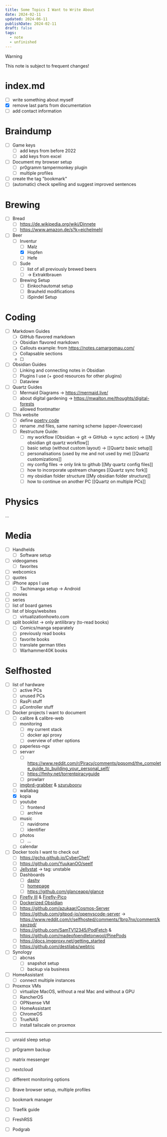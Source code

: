 ```yaml
---
title: Some Topics I Want to Write About
date: 2024-02-11
updated: 2024-06-11
publishDate: 2024-02-11
draft: false
tags:
  - note
  - unfinished
---
```


> [!warning]
> This note is subject to frequent changes!
 
# index.md

- [ ] write something about myself
- [x] remove last parts from documentation
- [ ] add contact information

# Braindump

- [ ] Game keys
	- [ ] add keys from before 2022
	- [ ] add keys from excel
- [ ] Document my browser setup
	- [ ] pr0gramm tampermonkey plugin
	- [ ] multiple profiles
- [ ] create the tag "bookmark"
- [ ] (automatic) check spelling and suggest improved sentences

# Brewing

- [ ] Bread
	- [ ] https://de.wikipedia.org/wiki/Dinnete
	- [ ] https://www.amazon.de/s?k=eichelmehl
- [ ] Beer
	- [ ] Inventur
		- [ ] Malz
		- [x] Hopfen
		- [ ] Hefe
	- [ ] Sude
		- [ ]  list of all previously brewed beers
		- [ ] -> Extraktbrauen
	- [ ] Brewing Setup
		- [ ] Einkochautomat setup
		- [ ] Brauheld modifications
		- [ ] iSpindel Setup

# Coding

- [ ] Markdown Guides
	- [ ] GitHub flavored markdown
	- [ ] Obsidian flavored markdown
	- [ ] Callouts example: from https://notes.camargomau.com/
	- [ ] Collapsable sections
	- [ ] 
- [ ] Obsidian Guides
	- [ ] Linking and connecting notes in Obsidian
	- [ ] Plugins I use (+ good resources for other plugins)
	- [ ] Dataview
- [ ] Quartz Guides
	- [ ] Mermaid Diagrams -> https://mermaid.live/
	- [ ] about digital gardening -> https://mwalton.me/thoughts/digital-forests
	- [ ] allowed frontmatter
- [ ] This website
	- [ ] define [poetry code](https://github.com/search?q=repo%3Ajackyzha0%2Fjackyzha0.github.io%20poetry&type=code)
	- [ ] rename .md files, same naming scheme (upper-/lowercase)
	- [ ] Restructure Guide:
		- [ ] my workflow (Obsidian -> git -> GitHub -> sync action) -> [[My obsidian git quartz workflow]]
		- [ ] basic setup (without custom layout) -> [[Quartz basic setup]]
		- [ ] personalisations (used by me and not used by me) [[Quartz customizations]]
		- [ ] my config files -> only link to github [[My quartz config files]]
		- [ ] how to incorporate upstream changes [[Quartz sync fork]]
		- [ ] my obsidian folder structure [[My obsidian folder structure]]
		- [ ] how to continue on another PC [[Quartz on multiple PCs]]

# Physics

...

# Media

- [ ] Handhelds
	- [ ] Software setup
- [ ] videogames
	- [ ] favorites
- [ ] webcomics
- [ ] quotes
- [ ] iPhone apps I use
	- [ ] Tachimanga setup -> Android
- [ ] movies
- [ ] series
- [ ] list of board games
- [ ] list of blogs/websites
	- [ ] virtualizationhowto.com
- [ ] split booklist -> only antilibrary (to-read books)
	- [ ] Comics/manga separately
	- [ ] previously read books
	- [ ] favorite books
	- [ ] translate german titles
	- [ ] Warhammer40K books

# Selfhosted

- [ ] list of hardware
	- [ ] active PCs
	- [ ] unused PCs
	- [ ] RasPi stuff
	- [ ] µController stuff
- [ ] Docker projects I want to document
	- [ ] calibre & calibre-web
	- [ ] monitoring
		- [ ] my current stack
		- [ ] docker api proxy
		- [ ] overview of other options
	- [ ] paperless-ngx
	- [ ] servarr
		- [ ] https://www.reddit.com/r/Piracy/comments/pqsomd/the_complete_guide_to_building_your_personal_self/
		- [ ] https://fmhy.net/torrentpiracyguide
		- [ ] prowlarr
	- [ ] [imgbrd-grabber](https://github.com/Bionus/imgbrd-grabber) & [szurubooru](https://github.com/rr-/szurubooru)
	- [ ] wallabag
	- [x] kopia
	- [ ] youtube
		- [ ] frontend
		- [ ] archive
	- [ ] music
		- [ ] navidrome
		- [ ] identifier
	- [ ] photos
		- [ ] ...
	- [ ] calendar
- [ ] Docker tools I want to check out
	- [ ] https://gchq.github.io/CyberChef/
	- [ ] https://github.com/YuukanOO/seelf
	- [ ] [Jellystat](https://github.com/CyferShepard/Jellystat) -> tag: unstable
	- [ ] Dashboards 
		- [ ] [dashy](https://github.com/Lissy93/dashy)
		- [ ] [homepage](https://github.com/gethomepage/homepage)
		- [ ] https://github.com/glanceapp/glance
	- [ ] [Firefly III](https://github.com/firefly-iii/firefly-iii) & [Firefly-Pico](https://github.com/cioraneanu/firefly-pico)
	- [ ] [Dockerized Obsidian](https://www.reddit.com/r/ObsidianMD/s/PycngccSyU)
	- [ ] https://github.com/azukaar/Cosmos-Server
	- [ ] https://github.com/gitpod-io/openvscode-server -> https://www.reddit.com/r/selfhosted/comments/1brp7nx/comment/kxavzpd/
	- [ ] https://github.com/SamTV12345/PodFetch & https://github.com/madeofpendletonwool/PinePods
	- [ ] https://docs.imgproxy.net/getting_started
	- [ ] https://github.com/destilabs/webtric
- [ ] Synology
	- [ ] abcnas
		- [ ] snapshot setup
		- [ ] backup via business
- [ ] HomeAssistant
	- [ ] connect multiple instances
- [ ] Proxmox VMs
	- [ ] virtualize MacOS, without  a real Mac and without a GPU
	- [ ] RancherOS
	- [ ] OPNsense VM
	- [ ] HomeAssistant
	- [ ] ChromeOS
	- [ ] TrueNAS
	- [ ] install tailscale on proxmox

---

- [ ] unraid sleep setup
- [ ] pr0gramm backup
- [ ] matrix messenger
- [ ] nextcloud
- [ ] different monitoring options
- [ ] Brave browser setup, multiple profiles
- [ ] bookmark manager
- [ ] Traefik guide
- [ ] FreshRSS
- [ ] Podgrab




